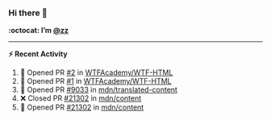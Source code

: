 ### Hi there 👋

**:octocat: I’m [@zz](https://github.com/holazz)**

---

**:zap: Recent Activity**

<!--START_SECTION:activity-->
1. 💪 Opened PR [#2](https://github.com/WTFAcademy/WTF-HTML/pull/2) in [WTFAcademy/WTF-HTML](https://github.com/WTFAcademy/WTF-HTML)
2. 💪 Opened PR [#1](https://github.com/WTFAcademy/WTF-HTML/pull/1) in [WTFAcademy/WTF-HTML](https://github.com/WTFAcademy/WTF-HTML)
3. 💪 Opened PR [#9033](https://github.com/mdn/translated-content/pull/9033) in [mdn/translated-content](https://github.com/mdn/translated-content)
4. ❌ Closed PR [#21302](https://github.com/mdn/content/pull/21302) in [mdn/content](https://github.com/mdn/content)
5. 💪 Opened PR [#21302](https://github.com/mdn/content/pull/21302) in [mdn/content](https://github.com/mdn/content)
<!--END_SECTION:activity-->
